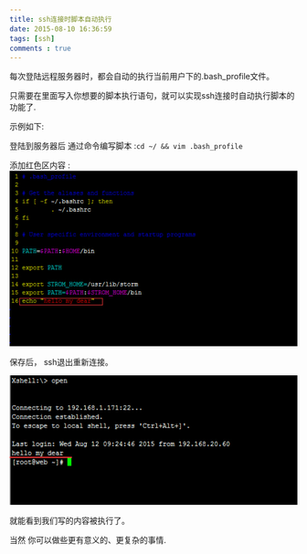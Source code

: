 ```yaml
---
title: ssh连接时脚本自动执行
date: 2015-08-10 16:36:59
tags: [ssh]
comments : true
---
```



每次登陆远程服务器时，都会自动的执行当前用户下的.bash_profile文件。

只需要在里面写入你想要的脚本执行语句，就可以实现ssh连接时自动执行脚本的功能了.

示例如下:

登陆到服务器后 通过命令编写脚本 :`cd ~/ && vim .bash_profile`

添加红色区内容 :
![edit](/images/2015/08/edit.jpg)

保存后， ssh退出重新连接。

![](/images/2015/08/edited.jpg)

就能看到我们写的内容被执行了。

当然 你可以做些更有意义的、更复杂的事情.
